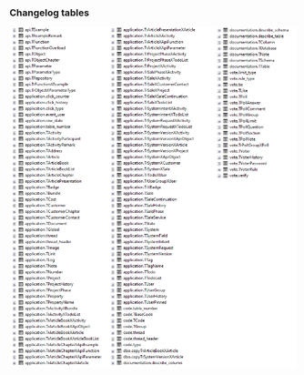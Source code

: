 ### Changelog tables

![table list](https://github.com/perghosh/changelog/blob/master/images/tables.png)




